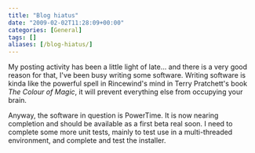 ```yaml
---
title: "Blog hiatus"
date: "2009-02-02T11:28:09+00:00"
categories: [General]
tags: []
aliases: [/blog-hiatus/]
---
```


My posting activity has been a little light of late... and there is a very good reason for that, I've been busy writing some software. Writing software is kinda like the powerful spell in Rincewind's mind in Terry Pratchett's book *The Colour of Magic*, it will prevent everything else from occupying your brain.

Anyway, the software in question is PowerTime. It is now nearing completion and should be available as a first beta real soon. I need to complete some more unit tests, mainly to test use in a multi-threaded environment, and complete and test the installer.
